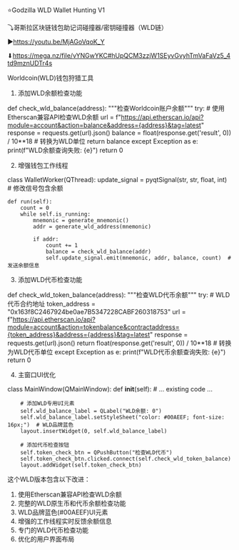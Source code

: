 ⭐Godzilla WLD Wallet Hunting V1

⤵哥斯拉区块链钱包助记词碰撞器/密钥碰撞器（WLD链）

▶https://youtu.be/MjAGoVqoK_Y

⬇https://mega.nz/file/vYNGwYKC#hUpQCM3zzjW1SEyvGvyhTmVaFaVz5_4td9mznUDTr4s

Worldcoin(WLD)钱包狩猎工具

1. 添加WLD余额检查功能

def check_wld_balance(address):
    """检查Worldcoin账户余额"""
    try:
        # 使用Etherscan兼容API检查WLD余额
        url = f"https://api.etherscan.io/api?module=account&action=balance&address={address}&tag=latest"
        response = requests.get(url).json()
        balance = float(response.get('result', 0)) / 10**18  # 转换为WLD单位
        return balance
    except Exception as e:
        print(f"WLD余额查询失败: {e}")
        return 0

2. 增强钱包工作线程

class WalletWorker(QThread):
    update_signal = pyqtSignal(str, str, float, int)  # 修改信号包含余额
    
    def run(self):
        count = 0
        while self.is_running:
            mnemonic = generate_mnemonic()
            addr = generate_wld_address(mnemonic)
            
            if addr:
                count += 1
                balance = check_wld_balance(addr)
                self.update_signal.emit(mnemonic, addr, balance, count)  # 发送余额信息

3. 添加WLD代币检查功能

def check_wld_token_balance(address):
    """检查WLD代币余额"""
    try:
        # WLD代币合约地址
        token_address = "0x163f8C2467924be0ae7B5347228CABF260318753"
        url = f"https://api.etherscan.io/api?module=account&action=tokenbalance&contractaddress={token_address}&address={address}&tag=latest"
        response = requests.get(url).json()
        return float(response.get('result', 0)) / 10**18  # 转换为WLD代币单位
    except Exception as e:
        print(f"WLD代币余额查询失败: {e}")
        return 0

4. 主窗口UI优化

class MainWindow(QMainWindow):
    def __init__(self):
        # ... existing code ...
        
        # 添加WLD专用UI元素
        self.wld_balance_label = QLabel("WLD余额: 0")
        self.wld_balance_label.setStyleSheet("color: #00AEEF; font-size: 16px;")  # WLD品牌蓝色
        layout.insertWidget(0, self.wld_balance_label)
        
        # 添加代币检查按钮
        self.token_check_btn = QPushButton("检查WLD代币")
        self.token_check_btn.clicked.connect(self.check_wld_token_balance)
        layout.addWidget(self.token_check_btn)

这个WLD版本包含以下改进：

1. 使用Etherscan兼容API检查WLD余额
2. 完整的WLD原生币和代币余额检查功能
3. WLD品牌蓝色(#00AEEF)UI元素
4. 增强的工作线程实时反馈余额信息
5. 专门的WLD代币检查功能
6. 优化的用户界面布局
